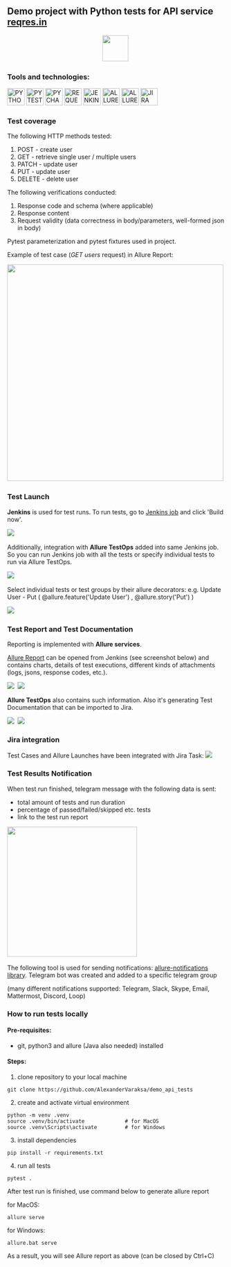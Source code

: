 ## Demo project with Python tests for API service [reqres.in](https://reqres.in/) 

<p align="center">
<img src="readme_images/logo_reqres.png" height="60"/>&nbsp;
</p>

### Tools and technologies:
<p>
<a href="https://www.python.org/"><img src="readme_images/technologies/python.png" width="40" height="40"  alt="PYTHON"/></a>
<a href="https://docs.pytest.org/en/"><img src="readme_images/technologies/pytest.png" width="40" height="40"  alt="PYTEST"/></a>
<a href="https://www.jetbrains.com/pycharm/"><img src="readme_images/technologies/pycharm.png" width="40" height="40"  alt="PYCHARM"/></a>
<a href="https://pypi.org/project/requests/"><img src="readme_images/technologies/requests.png" width="40" height="40"  alt="REQUESTS"/></a>
<a href="https://www.jenkins.io/"><img src="readme_images/technologies/jenkins.png" width="40" height="40"  alt="JENKINS"/></a>
<a href="https://allurereport.org/"><img src="readme_images/technologies/allure_report.png" width="40" height="40"  alt="ALLUREREPORT"/></a>
<a href="https://qameta.io/"><img src="readme_images/technologies/allure_testops.png" width="40" height="40"  alt="ALLURETESTOPS"/></a>
<a href="https://www.atlassian.com/software/jira"><img src="readme_images/technologies/jira.png" width="40" height="40"  alt="JIRA"/></a>
</p>

### Test coverage

The following HTTP methods tested:
1. POST - create user
2. GET - retrieve single user / multiple users
3. PATCH - update user
4. PUT - update user
5. DELETE - delete user


The following verifications conducted:
1. Response code and schema (where applicable)
2. Response content
3. Request validity (data correctness in body/parameters, well-formed json in body)

Pytest parameterization and pytest fixtures used in project.

Example of test case (*GET users* request) in Allure Report:

<img src="readme_images/reqres_test_example.png" height="500"/>&nbsp;

### Test Launch
**Jenkins** is used for test runs.
To run tests, go to [Jenkins job](https://jenkins.autotests.cloud/job/006_alexanderv_demo_API_Allure_TestOps/) and click 'Build now'.

<img src="readme_images/reqres_jenkins_job.png"/>&nbsp;

Additionally, integration with **Allure TestOps** added into same Jenkins job.
So you can run Jenkins job with all the tests or specify individual tests to run via Allure TestOps.

<img src="readme_images/reqres_testops_3.png"/>&nbsp;

Select individual tests or test groups by their allure decorators: e.g. Update User - Put
( @allure.feature('Update User') , @allure.story('Put') )

<img src="readme_images/reqres_testops_4.png"/>&nbsp;

### Test Report and Test Documentation

Reporting is implemented with **Allure services**.

[Allure Report](https://jenkins.autotests.cloud/job/006_alexanderv_demo_API/34/allure/) can be opened from Jenkins (see screenshot below) and contains charts, details of test executions, different kinds of attachments (logs, jsons, response codes, etc.).

<img src="readme_images/reqres_allure_1.png"/>&nbsp;
<img src="readme_images/reqres_allure_2.png"/>&nbsp;

**Allure TestOps** also contains such information. 
Also it's generating Test Documentation that can be imported to Jira.
    
<img src="readme_images/reqres_testops_1.png"/>&nbsp;
<img src="readme_images/reqres_testops_2.png"/>&nbsp;

### Jira integration

Test Cases and Allure Launches have been integrated with Jira Task:
<img src="readme_images/reqres_jira.png"/>&nbsp;

### Test Results Notification
When test run finished, telegram message with the following data is sent:

* total amount of tests and run duration
* percentage of passed/failed/skipped etc. tests
* link to the test run report

<img src="readme_images/reqres_telegram.png" height="300"/>&nbsp;

The following tool is used for sending notifications: [allure-notifications library](https://github.com/qa-guru/allure-notifications).
Telegram bot was created and added to a specific telegram group

(many different notifications supported: Telegram, Slack, Skype, Email, Mattermost, Discord, Loop)

### How to run tests locally

#### Pre-requisites:
* git, python3 and allure (Java also needed) installed

#### Steps:
1. clone repository to your local machine
~~~
git clone https://github.com/AlexanderVaraksa/demo_api_tests
~~~
2. create and activate virtual environment 
~~~
python -m venv .venv
source .venv/bin/activate             # for MacOS
source .venv\Scripts\activate         # for Windows
~~~
3. install dependencies
~~~
pip install -r requirements.txt
~~~
4. run all tests
~~~
pytest .
~~~

After test run is finished, use command below to generate allure report

for MacOS:
~~~
allure serve
~~~

for Windows:
~~~
allure.bat serve
~~~
As a result, you will see Allure report as above
(can be closed by Ctrl+C)
